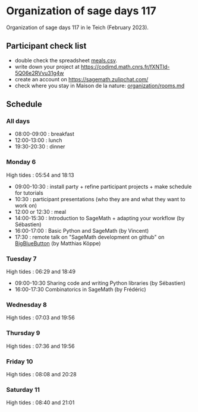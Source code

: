 # Organization of sage days 117

Organization of sage days 117 in le Teich (February 2023).

## Participant check list

* double check the spreadsheet [meals.csv](https://github.com/sagemath/days117/blob/master/organization/output/meals.csv).
* write down your project at https://codimd.math.cnrs.fr/fXNTId-5Q06e2RVvu31g4w
* create an account on https://sagemath.zulipchat.com/
* check where you stay in Maison de la nature: [organization/rooms.md](https://github.com/sagemath/days117/blob/master/organization/rooms.md)

## Schedule

### All days

* 08:00-09:00 : breakfast
* 12:00-13:00 : lunch
* 19:30-20:30 : dinner

### Monday 6

High tides : 05:54 and 18:13

* 09:00-10:30 : install party + refine participant projects + make schedule for tutorials
* 10:30 : participant presentations (who they are and what they want to work on)
* 12:00 or 12:30 : meal
* 14:00-15:30 : Introduction to SageMath + adapting your workflow (by Sébastien)
* 16:00-17:00 : Basic Python and SageMath (by Vincent)
* 17:30 : remote talk on "SageMath development on github" on [BigBlueButton](https://webconf.u-bordeaux.fr/b/vin-g33-6qy) (by Matthias Köppe)

### Tuesday 7

High tides : 06:29 and 18:49

* 09:00-10:30 Sharing code and writing Python libraries (by Sébastien)
* 16:00-17:30 Combinatorics in SageMath (by Frédéric)

### Wednesday 8

High tides : 07:03 and 19:56

### Thursday 9

High tides : 07:36 and 19:56

### Friday 10

High tides : 08:08 and 20:28

### Saturday 11

High tides : 08:40 and 21:01
